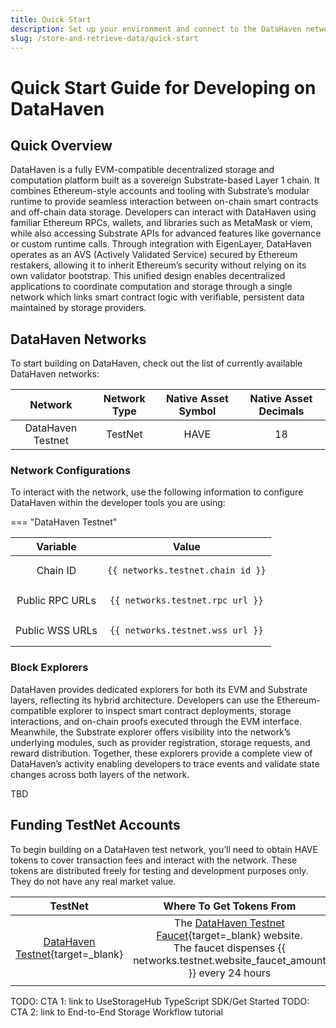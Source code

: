 ```yaml
---
title: Quick Start
description: Set up your environment and connect to the DataHaven network.
slug: /store-and-retrieve-data/quick-start
---
```


# Quick Start Guide for Developing on DataHaven

## Quick Overview

DataHaven is a fully EVM-compatible decentralized storage and computation platform built as a sovereign Substrate-based Layer 1 chain. It combines Ethereum-style accounts and tooling with Substrate’s modular runtime to provide seamless interaction between on-chain smart contracts and off-chain data storage. Developers can interact with DataHaven using familiar Ethereum RPCs, wallets, and libraries such as MetaMask or viem, while also accessing Substrate APIs for advanced features like governance or custom runtime calls. Through integration with EigenLayer, DataHaven operates as an AVS (Actively Validated Service) secured by Ethereum restakers, allowing it to inherit Ethereum’s security without relying on its own validator bootstrap. This unified design enables decentralized applications to coordinate computation and storage through a single network which links smart contract logic with verifiable, persistent data maintained by storage providers.

## DataHaven Networks

To start building on DataHaven, check out the list of currently available DataHaven networks:

|                                          Network                                          | Network Type  | Native Asset Symbol | Native Asset Decimals |
|:-----------------------------------------------------------------------------------------:|:-------------:|:-------------------:|:---------------------:|
|                                     DataHaven Testnet                                     |    TestNet    |        HAVE         |          18           |


### Network Configurations

To interact with the network, use the following information to configure DataHaven within the developer tools you are using:

=== "DataHaven Testnet"

 |    Variable     |                      Value                       |
 |:---------------:|:------------------------------------------------:|
 |    Chain ID     | <pre>```{{ networks.testnet.chain_id }}```</pre> |
 | Public RPC URLs | <pre>```{{ networks.testnet.rpc_url }}```</pre>  |
 | Public WSS URLs | <pre>```{{ networks.testnet.wss_url }}```</pre>  |


### Block Explorers

DataHaven provides dedicated explorers for both its EVM and Substrate layers, reflecting its hybrid architecture. Developers can use the Ethereum-compatible explorer to inspect smart contract deployments, storage interactions, and on-chain proofs executed through the EVM interface. Meanwhile, the Substrate explorer offers visibility into the network’s underlying modules, such as provider registration, storage requests, and reward distribution. Together, these explorers provide a complete view of DataHaven’s activity enabling developers to trace events and validate state changes across both layers of the network.

TBD

## Funding TestNet Accounts

To begin building on a DataHaven test network, you’ll need to obtain HAVE tokens to cover transaction fees and interact with the network. These tokens are distributed freely for testing and development purposes only. They do not have any real market value.


|                TestNet                 |                                                             Where To Get Tokens From                                                             |
|:--------------------------------------:|:------------------------------------------------------------------------------------------------------------------------------------------------:|
| [DataHaven Testnet](#){target=\_blank} | The [DataHaven Testnet Faucet](#){target=\_blank} website. <br> The faucet dispenses {{ networks.testnet.website_faucet_amount }} every 24 hours |
|                                        |



TODO: CTA 1: link to UseStorageHub TypeScript SDK/Get Started
TODO: CTA 2: link to End-to-End Storage Workflow tutorial
